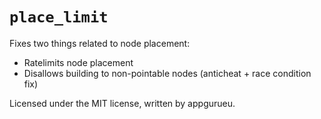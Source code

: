 # `place_limit`

Fixes two things related to node placement:

* Ratelimits node placement
* Disallows building to non-pointable nodes (anticheat + race condition fix)

Licensed under the MIT license, written by appgurueu.